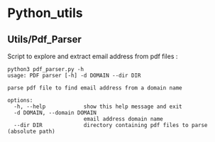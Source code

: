 # Python_utils
## Utils/Pdf_Parser 
Script to explore and extract email address from pdf files :
```shell
python3 pdf_parser.py -h  
usage: PDF parser [-h] -d DOMAIN --dir DIR

parse pdf file to find email address from a domain name

options:
  -h, --help            show this help message and exit
  -d DOMAIN, --domain DOMAIN
                        email address domain name
  --dir DIR             directory containing pdf files to parse (absolute path)
```
